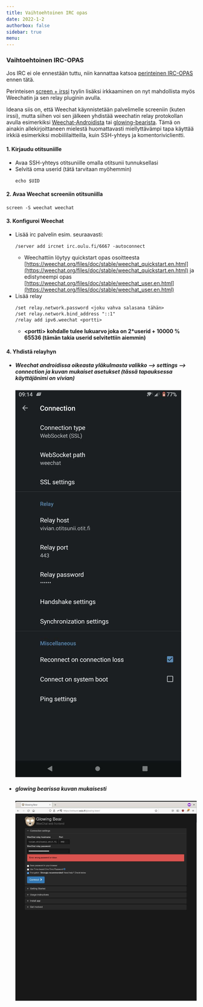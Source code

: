 ```yaml
---
title: Vaihtoehtoinen IRC opas
date: 2022-1-2
authorbox: false
sidebar: true
menu:
---
```


### Vaihtoehtoinen IRC-OPAS

Jos IRC ei ole ennestään tuttu, niin kannattaa katsoa [perinteinen IRC-OPAS](https://otit.fi/tietopankki/irc-opas/) ennen tätä.

Perinteisen [screen + irssi](https://otit.fi/tietopankki/irc-opas/) tyylin lisäksi irkkaaminen on nyt mahdollista myös Weechatin ja sen relay pluginin avulla.

Ideana siis on, että Weechat käynnistetään palvelimelle screeniin (kuten irssi), mutta siihen voi sen jälkeen yhdistää weechatin relay protokollan avulla esimerkiksi [Weechat-Androidista](https://play.google.com/store/apps/details?id=com.ubergeek42.WeechatAndroid.dev&hl=en_US&gl=US) tai [glowing-bearista](https://otitsunii.oulu.fi/glowing-bear/). Tämä on ainakin allekirjoittaneen mielestä huomattavasti miellyttävämpi tapa käyttää irkkiä esimerkiksi mobiililaitteilla, kuin SSH-yhteys ja komentoriviclientti.


#### 1. Kirjaudu otitsuniille

- Avaa SSH-yhteys otitsuniille omalla otitsunii tunnuksellasi
- Selvitä oma userid (tätä tarvitaan myöhemmin)
    ```
    echo $UID
    ```

#### 2. Avaa Weechat screeniin otitsuniilla

```
screen -S weechat weechat
```

#### 3. Konfiguroi Weechat

- Lisää irc palvelin esim. seuraavasti:
    ```
    /server add ircnet irc.oulu.fi/6667 -autoconnect
    ```
    - Weechattiin löytyy quickstart opas osoitteesta [https://weechat.org/files/doc/stable/weechat_quickstart.en.html](https://weechat.org/files/doc/stable/weechat_quickstart.en.html) ja edistyneempi opas [https://weechat.org/files/doc/stable/weechat_user.en.html](https://weechat.org/files/doc/stable/weechat_user.en.html)
- Lisää relay
    ```
    /set relay.network.password <joku vahva salasana tähän>
    /set relay.network.bind_address "::1"
    /relay add ipv6.weechat <portti>
    ```
    - **\<portti\> kohdalle tulee lukuarvo joka on 2*userid + 10000 % 65536 (tämän takia userid selvitettiin aiemmin)**


#### 4. Yhdistä relayhyn

- ##### Weechat androidissa oikeasta yläkulmasta valikko --> settings --> connection ja kuvan mukaiset asetukset (tässä tapauksessa käyttäjänimi on vivian)
    ![weechat-android](./weechat-android.jpg)
- ##### glowing bearissa kuvan mukaisesti
    ![glowing-bear](./glowing-bear.jpg)
